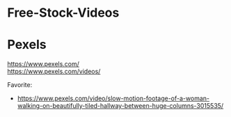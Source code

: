 # Free-Stock-Videos

# Pexels
https://www.pexels.com/  
https://www.pexels.com/videos/

Favorite:
- https://www.pexels.com/video/slow-motion-footage-of-a-woman-walking-on-beautifully-tiled-hallway-between-huge-columns-3015535/
